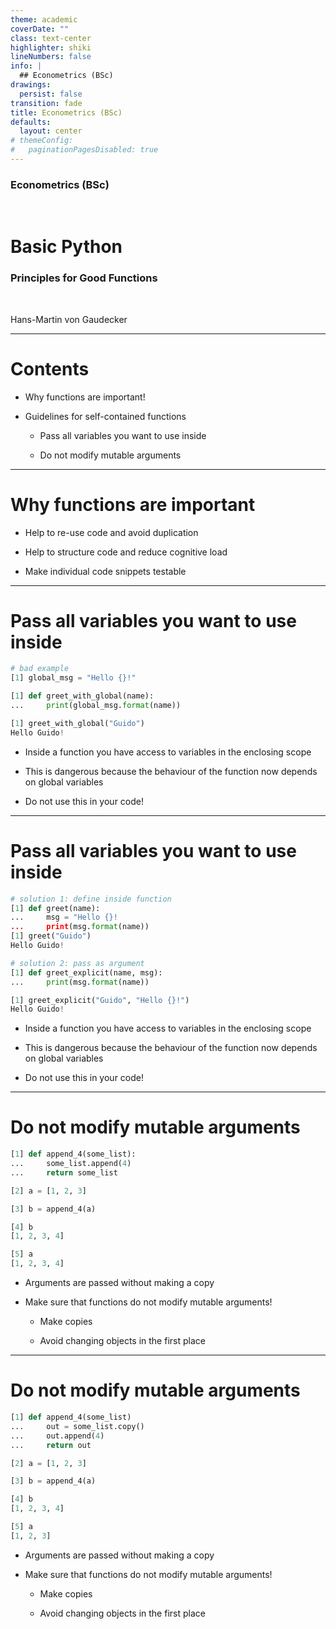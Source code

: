 ```yaml
---
theme: academic
coverDate: ""
class: text-center
highlighter: shiki
lineNumbers: false
info: |
  ## Econometrics (BSc)
drawings:
  persist: false
transition: fade
title: Econometrics (BSc)
defaults:
  layout: center
# themeConfig:
#   paginationPagesDisabled: true
---
```


### Econometrics (BSc)

<br/>

# Basic Python

### Principles for Good Functions

<br/>


Hans-Martin von Gaudecker

---

# Contents

- Why functions are important!

- Guidelines for self-contained functions

  - Pass all variables you want to use inside

  - Do not modify mutable arguments

---

# Why functions are important

- Help to re-use code and avoid duplication

- Help to structure code and reduce cognitive load

- Make individual code snippets testable

---

# Pass all variables you want to use inside

<div class="grid grid-cols-5 gap-4">
<div class="col-span-3">

```python
# bad example
[1] global_msg = "Hello {}!"

[1] def greet_with_global(name):
...     print(global_msg.format(name))

[1] greet_with_global("Guido")
Hello Guido!
```

</div>
<div class="col-span-2">

- Inside a function you have access to variables in the enclosing scope

- This is dangerous because the behaviour of the function now depends on global
  variables

- Do not use this in your code!


</div>
</div>


---

# Pass all variables you want to use inside

<div class="grid grid-cols-5 gap-4">
<div class="col-span-3">

```python
# solution 1: define inside function
[1] def greet(name):
...     msg = "Hello {}!
...     print(msg.format(name))
[1] greet("Guido")
Hello Guido!

# solution 2: pass as argument
[1] def greet_explicit(name, msg):
...     print(msg.format(name))

[1] greet_explicit("Guido", "Hello {}!")
Hello Guido!
```


</div>
<div class="col-span-2">

- Inside a function you have access to variables in the enclosing scope

- This is dangerous because the behaviour of the function now depends on global
  variables

- Do not use this in your code!

</div>
</div>


---

# Do not modify mutable arguments

<div class="grid grid-cols-2 gap-4">
<div>

```python
[1] def append_4(some_list):
...     some_list.append(4)
...     return some_list

[2] a = [1, 2, 3]

[3] b = append_4(a)

[4] b
[1, 2, 3, 4]

[5] a
[1, 2, 3, 4]
```

</div>
<div>

- Arguments are passed without making a copy

- Make sure that functions do not modify mutable arguments!

  - Make copies

  - Avoid changing objects in the first place

</div>
</div>


---

# Do not modify mutable arguments

<div class="grid grid-cols-2 gap-4">
<div>

```python
[1] def append_4(some_list)
...     out = some_list.copy()
...     out.append(4)
...     return out

[2] a = [1, 2, 3]

[3] b = append_4(a)

[4] b
[1, 2, 3, 4]

[5] a
[1, 2, 3]

```

</div>
<div>


- Arguments are passed without making a copy

- Make sure that functions do not modify mutable arguments!

  - Make copies

  - Avoid changing objects in the first place

</div>
</div>
